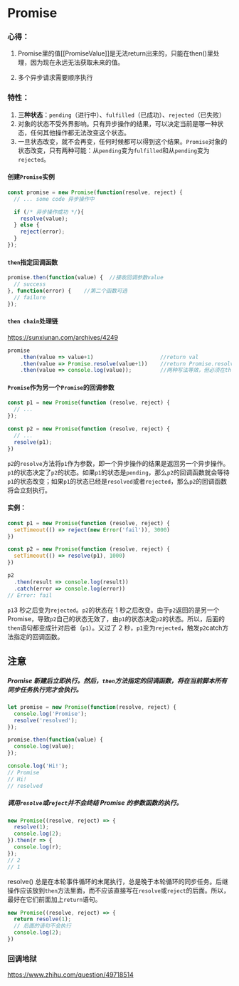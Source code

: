 # Promise

### 心得：

1. Promise里的值[[PromiseValue]]是无法return出来的，只能在then()里处理，因为现在永远无法获取未来的值。

2. 多个异步请求需要顺序执行

   

### 特性：

1. **三种状态**：`pending`（进行中）、`fulfilled`（已成功）、`rejected`（已失败）
2. 对象的状态不受外界影响。只有异步操作的结果，可以决定当前是哪一种状态，任何其他操作都无法改变这个状态。
3. 一旦状态改变，就不会再变，任何时候都可以得到这个结果。`Promise`对象的状态改变，只有两种可能：从`pending`变为`fulfilled`和从`pending`变为`rejected`。



#### 创建`Promise`实例

```javascript
const promise = new Promise(function(resolve, reject) {
  // ... some code 异步操作中

  if (/* 异步操作成功 */){
    resolve(value);
  } else {
    reject(error);
  }
});
```

#### `then`指定回调函数

```javascript
promise.then(function(value) {	//接收回调参数value
  // success
}, function(error) {	//第二个函数可选
  // failure
});
```

#### `then chain`处理链

https://sunxiunan.com/archives/4249

```javascript
promise
    .then(value => value+1)						//return val
    .then(value => Promise.resolve(value+1))	//return Promise.resolve(val)
    .then(value => console.log(value));			//两种写法等效，但必须在then中return
```

#### `Promise`作为另一个`Promise`的回调参数

```javascript
const p1 = new Promise(function (resolve, reject) {
  // ...
});

const p2 = new Promise(function (resolve, reject) {
  // ...
  resolve(p1);
})
```

`p2`的`resolve`方法将`p1`作为参数，即一个异步操作的结果是返回另一个异步操作。`p1`的状态决定了`p2`的状态。如果`p1`的状态是`pending`，那么`p2`的回调函数就会等待`p1`的状态改变；如果`p1`的状态已经是`resolved`或者`rejected`，那么`p2`的回调函数将会立刻执行。

#### 实例：

```javascript
const p1 = new Promise(function (resolve, reject) {
  setTimeout(() => reject(new Error('fail')), 3000)
})

const p2 = new Promise(function (resolve, reject) {
  setTimeout(() => resolve(p1), 1000)
})

p2
  .then(result => console.log(result))
  .catch(error => console.log(error))
// Error: fail
```

`p1`3 秒之后变为`rejected`。`p2`的状态在 1 秒之后改变。由于`p2`返回的是另一个 Promise，导致`p2`自己的状态无效了，由`p1`的状态决定`p2`的状态。所以，后面的`then`语句都变成针对后者（`p1`）。又过了 2 秒，`p1`变为`rejected`，触发`p2`catch方法指定的回调函数。





## 注意

##### Promise 新建后立即执行。然后，`then`方法指定的回调函数，将在当前脚本所有同步任务执行完才会执行。

```javascript
let promise = new Promise(function(resolve, reject) {
  console.log('Promise');
  resolve('resolved');
});

promise.then(function(value) {
  console.log(value);
});

console.log('Hi!');
// Promise
// Hi!
// resolved
```



##### 调用`resolve`或`reject`并不会终结 Promise 的参数函数的执行。

```javascript
new Promise((resolve, reject) => {
  resolve(1);
  console.log(2);
}).then(r => {
  console.log(r);
});
// 2
// 1
```

resolve() 总是在本轮事件循环的末尾执行，总是晚于本轮循环的同步任务。后继操作应该放到`then`方法里面，而不应该直接写在`resolve`或`reject`的后面。所以，最好在它们前面加上`return`语句。

```javascript
new Promise((resolve, reject) => {
  return resolve(1);
  // 后面的语句不会执行
  console.log(2);
})
```





### 回调地狱

https://www.zhihu.com/question/49718514

